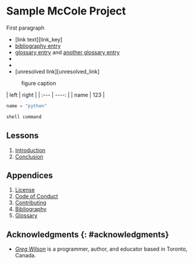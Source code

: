 # Sample McCole Project

First paragraph

<p id="terms"></p>

-   [link text][link_key]
-   [bibliography entry](b:bibref)
-   [glossary entry](g:glossref) and [another glossary entry](g:another)
-   [](#f:figure)
-   [](#t:table)
-   [unresolved link][unresolved_link]

<figure id="f:figure">
  <figcaption>figure caption</figcaption>
</figure>

<div id="t:table" data-caption="table caption" markdown="1">
| left | right |
| :--- | ----: |
| name |   123 |
</div>

```python
name = "python"
```

```bash
shell command
```

## Lessons

<div id="lessons" markdown="1">

1.  [Introduction](@/intro/)
1.  [Conclusion](@/finale/)

</div>

##  Appendices

<div id="appendices" markdown="1">

1.  [License](@/license/)
1.  [Code of Conduct](@/conduct/)
1.  [Contributing](@/contributing/)
1.  [Bibliography](@/bibliography/)
1.  [Glossary](@/glossary/)

</div>

## Acknowledgments {: #acknowledgments}

-   *[Greg Wilson][wilson-greg]* is a programmer, author, and educator based in Toronto, Canada.

[wilson-greg]: https://third-bit.com/

